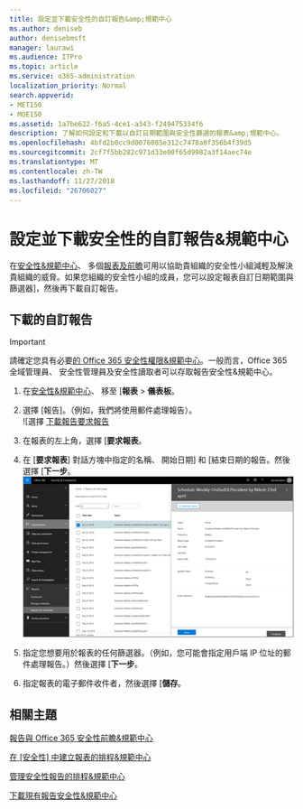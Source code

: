 ```yaml
---
title: 設定並下載安全性的自訂報告&amp;規範中心
ms.author: deniseb
author: denisebmsft
manager: laurawi
ms.audience: ITPro
ms.topic: article
ms.service: o365-administration
localization_priority: Normal
search.appverid:
- MET150
- MOE150
ms.assetid: 1a7be622-f6a5-4ce1-a343-f249475334f6
description: 了解如何設定和下載以自訂日期範圍與安全性篩選的報表&amp;規範中心。
ms.openlocfilehash: 4bfd2b0cc9d0076085e312c7478a0f356b4f39d5
ms.sourcegitcommit: 2cf7f5bb282c971d33e00f65d9982a3f14aec74e
ms.translationtype: MT
ms.contentlocale: zh-TW
ms.lasthandoff: 11/27/2018
ms.locfileid: "26706027"
---
```

# <a name="set-up-and-download-a-custom-report-in-the-security-amp-compliance-center"></a>設定並下載安全性的自訂報告&amp;規範中心

在[安全性&amp;規範中心](https://security.microsoft.com)、 多個[報表及前瞻](reports-and-insights-in-security-and-compliance.md)可用以協助貴組織的安全性小組減輕及解決貴組織的威脅。如果您組織的安全性小組的成員，您可以設定報表自訂日期範圍與篩選器]，然後再下載自訂報告。 
  
## <a name="download-a-custom-report"></a>下載的自訂報告

> [!IMPORTANT]
> 請確定您具有必要[的 Office 365 安全性權限&amp;規範中心](permissions-in-the-security-and-compliance-center.md)。一般而言，Office 365 全域管理員、 安全性管理員及安全性讀取者可以存取報告安全性&amp;規範中心。 
  
1. 在[安全性&amp;規範中心](https://security.microsoft.com)、 移至 [**報表** \> **儀表板**。
    
2. 選擇 [報告]。（例如，我們將使用郵件處理報告）。<br/>![選擇 [下載報告要求報告](media/b566925d-b9d9-453d-9bdd-f2637c7ba140.png)
  
3. 在報表的左上角，選擇 [**要求報表**。
    
4. 在 [**要求報表**] 對話方塊中指定的名稱、 開始日期] 和 [結束日期的報告。然後選擇 [**下一步**。<br/>![安全性&amp;規範中心選擇報告\>下載報告](media/65e625f5-c98c-49fc-9c1f-8c80ec8308fd.png)
  
5. 指定您想要用於報表的任何篩選器。（例如，您可能會指定用戶端 IP 位址的郵件處理報告。）然後選擇 [**下一步**。
    
6. 指定報表的電子郵件收件者，然後選擇 [**儲存**。
    
## <a name="related-topics"></a>相關主題

[報告與 Office 365 安全性前瞻&amp;規範中心](reports-and-insights-in-security-and-compliance.md)
  
[在 [安全性] 中建立報表的排程&amp;規範中心](create-a-schedule-for-a-report.md)
  
[管理安全性報告的排程&amp;規範中心](manage-schedules-for-multiple-reports.md)
  
[下載現有報告安全性&amp;規範中心](download-existing-reports.md)
  

